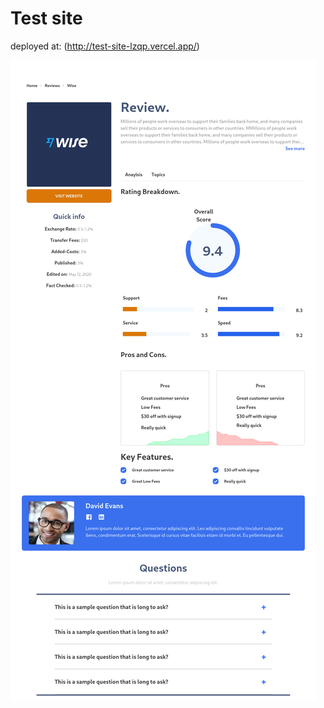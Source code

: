 # Test site

deployed at: (http://test-site-lzqp.vercel.app/)



![demo screenshot](https://github.com/fraserws/test-site/blob/main/Screenshot%202022-09-27%20at%2014-24-10%20https%20__test-site-lzqp.vercel.app.png?raw=true)
